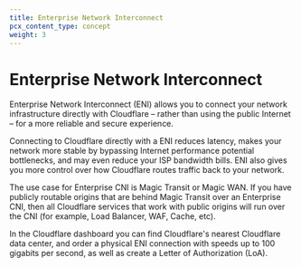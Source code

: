 ```yaml
---
title: Enterprise Network Interconnect
pcx_content_type: concept
weight: 3
---
```


# Enterprise Network Interconnect

Enterprise Network Interconnect (ENI) allows you to connect your network infrastructure directly with Cloudflare – rather than using the public Internet – for a more reliable and secure experience.

Connecting to Cloudflare directly with a ENI reduces latency, makes your network more stable by bypassing Internet performance potential bottlenecks, and may even reduce your ISP bandwidth bills. ENI also gives you more control over how Cloudflare routes traffic back to your network.

The use case for Enterprise CNI is Magic Transit or Magic WAN. If you have publicly routable origins that are behind Magic Transit over an Enterprise CNI, then all Cloudflare services that work with public origins will run over the CNI (for example, Load Balancer, WAF, Cache, etc).

In the Cloudflare dashboard you can find Cloudflare's nearest Cloudflare data center, and order a physical ENI connection with speeds up to 100 gigabits per second, as well as create a Letter of Authorization (LoA).